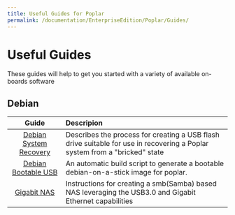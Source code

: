 ```yaml
---
title: Useful Guides for Poplar
permalink: /documentation/EnterpriseEdition/Poplar/Guides/
---
```

# Useful Guides

These guides will help to get you started with a variety of available on-boards software

## Debian

| Guide                                                                                                         | Descripion                                                                                                                 |
|:-------------------------------------------------------------------------------------------------------------:|:---------------------------------------------------------------------------------------------------------------------------|
| [Debian System Recovery](https://github.com/96boards-poplar/Documentation/blob/master/build_instructions.md)  | Describes the process for creating a USB flash drive suitable for use in recovering a Poplar system from a "bricked" state |
| [Debian Bootable USB](https://github.com/daniel-thompson/poplar-usbstick)                                     | An automatic build script to generate a bootable debian-on-a-stick image for poplar.                                       |
| [Gigabit NAS](gigabit-nas.md)                                                                                 | Instructions for creating a smb(Samba) based NAS leveraging the USB3.0 and Gigabit Ethernet capabilities                   |
